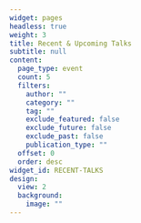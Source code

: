 ```yaml
---
widget: pages
headless: true
weight: 3
title: Recent & Upcoming Talks
subtitle: null
content:
  page_type: event
  count: 5
  filters:
    author: ""
    category: ""
    tag: ""
    exclude_featured: false
    exclude_future: false
    exclude_past: false
    publication_type: ""
  offset: 0
  order: desc
widget_id: RECENT-TALKS
design:
  view: 2
  background:
    image: ""
---
```

